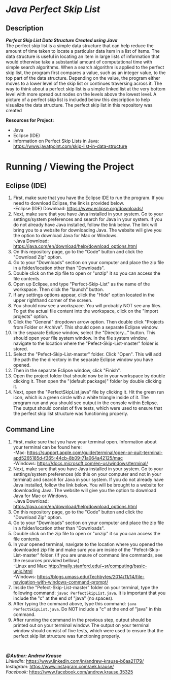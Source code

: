 # *Java Perfect Skip List*

## Description
**_Perfect Skip List Data Structure Created using Java_** <br/>
The perfect skip list is a simple data structure that can help reduce the amount of time taken to locate a particular data item in a list of items. The data structure is useful in locating an item in large lists of information that would otherwise take a substantial amount of computational time with simple search algorithms. When a search algorithm is applied to the perfect skip list, the program first compares a value, such as an integer value, to the top part of the data structure. Depending on the value, the program either moves to a lower level of the skip list or continues traversing across it. The way to think about a perfect skip list is a simple linked list at the very bottom level with more spread out nodes on the levels above the lowest level. A picture of a perfect skip list is included below this description to help visualize the data structure. The perfect skip list in this repository was created 

**Resources for Project:**
- Java
- Eclipse (IDE)
- Information on Perfect Skip Lists in Java: https://www.javatpoint.com/skip-list-in-data-structure

# Running / Viewing the Project
## Eclipse (IDE)
1. First, make sure that you have the Eclipse IDE to run the program. If you need to download Eclipse, the link is provided below. <br/>
   -Eclipse (IDE) Download: https://www.eclipse.org/downloads/
2. Next, make sure that you have Java installed in your system. Go to your settings/system preferences and search for Java in your system. If you do not already have Java installed, follow the link below. The link will bring you to a website for downloading Java. The website will give you the option to download Java for Mac or Windows. <br/>
   -Java Download: https://java.com/en/download/help/download_options.html
3. On this repository page, go to the "Code" button and click the "Download Zip" option.
4. Go to your "Downloads" section on your computer and place the zip file in a folder/location other than "Downloads".
5. Double click on the zip file to open or "unzip" it so you can access the file contents.
6. Open up Eclipse, and type "Perfect-Skip-List" as the name of the workspace. Then click the "launch" button.
7. If any settings options appear, click the "Hide" option located in the upper righthand corner of the screen.
8. You should now see a workspace. You will probably NOT see any files. To get the actual file content into the workspace, click on the "Import projects" option.
9. Click the "General" dropdown arrow option. Then double click "Projects from Folder or Archive". This should open a separate Eclipse window.
10. In the separate Eclipse window, select the "Directory..." button. This should open your file system window. In the file system window, navigate to the location where the "Pefect-Skip-List-master" folder is stored. 
11. Select the "Pefect-Skip-List-master" folder. Click "Open". This will add the path the the directory in the separate Eclipse window you have opened. 
12. Then in the separate Eclipse window, click "Finish".
13. Open the project folder that should now be in your workspace by double clicking it. Then open the "(default package)" folder by double clicking it.
14. Next, open the "PerfectSkipList.java" file by clicking it. Hit the green run icon, which is a green circle with a white triangle inside of it. The program run and you should see output in the console within Eclipse. The output should consist of five tests, which were used to ensure that the perfect skip list structure was functioning properly.

## Command Line
1. First, make sure that you have your terminal open. Information about your terminal can be found here:<br/>
   -Mac: https://support.apple.com/guide/terminal/open-or-quit-terminal-apd5265185d-f365-44cb-8b09-71a064a42125/mac<br/>
   -Windows: https://docs.microsoft.com/en-us/windows/terminal/
2. Next, make sure that you have Java installed in your system. Go to your settings/system preferences (do this on your computer and not in your terminal) and search for Java in your system. If you do not already have Java installed, follow the link below. You will be brought to a website for downloading Java. The website will give you the option to download Java for Mac or Windows. <br/>
   -Java Download: https://java.com/en/download/help/download_options.html
3. On this repository page, go to the "Code" button and click the "Download Zip" option.
4. Go to your "Downloads" section on your computer and place the zip file in a folder/location other than "Downloads".
5. Double click on the zip file to open or "unzip" it so you can access the file contents.
6. In your opened terminal, navigate to the location where you opened the downloaded zip file and make sure you are inside of the "Pefect-Skip-List-master" folder. (If you are unsure of command line commands, see the resources provided bellow.)<br/>
   -Linux and Max: http://mally.stanford.edu/~sr/computing/basic-unix.html<br/>
   -Windows: https://blogs.umass.edu/Techbytes/2014/11/14/file-navigation-with-windows-command-prompt/
7. Inside the "Pefect-Skip-List-master" folder on your terminal, type the following command: `javac PerfectSkipList.java`. It is important that you include the "c" at the end of "java" (no spaces).
8. After typing the command above, type this command: `java PerfectSkipList.java`. Do NOT include a "c" at the end of "java" in this command.
9. After running the command in the previous step, output should be printed out on your terminal window. The output on your terminal window should consist of five tests, which were used to ensure that the perfect skip list structure was functioning properly.

<p>&nbsp;</p>

**_@Author: Andrew Krause_** <br/>
*LinkedIn:* https://www.linkedin.com/in/andrew-krause-b6aa21179/ <br/>
*Instagram:* https://www.instagram.com/aek.krause/ <br/>
*Facebook:* https://www.facebook.com/andrew.krause.35325

